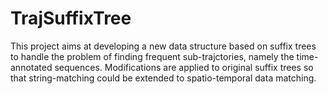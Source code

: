 TrajSuffixTree
==============


This project aims at developing a new data structure based on suffix trees to handle the problem of finding frequent sub-trajctories, namely the time-annotated sequences. Modifications are applied to original suffix trees so that string-matching could be extended to spatio-temporal data matching.
